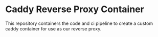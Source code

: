 # Caddy Reverse Proxy Container

This repository containers the code and ci pipeline to create a custom caddy container for use as our reverse proxy.
